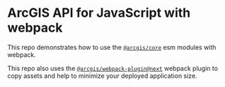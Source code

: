 # ArcGIS API for JavaScript with webpack

This repo demonstrates how to use the [`@arcgis/core`](https://www.npmjs.com/package/@arcgis/core) esm modules with webpack.

This repo also uses the [`@arcgis/webpack-plugin@next`](https://www.npmjs.com/package/@arcgis/webpack-plugin) webpack plugin to copy assets and help to minimize your deployed application size.

